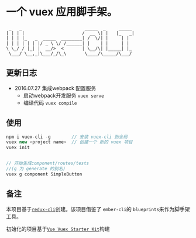 # 一个 vuex 应用脚手架。
```
 _   _                        _____  _     _____
| | | |                      /  __ \| |   |_   _|
| | | |_   _  _____  ________| /  \/| |     | |
| | | | | | |/ _ \ \/ /______| |    | |     | |
\ \_/ / |_| |  __/>  <       | \__/\| |_____| |_
 \___/ \__,_|\___/_/\_\       \____/\_____/\___/
```

## 更新日志

+ 2016.07.27 集成webpack 配置服务
	- 启动webpack开发服务 `vuex serve`
	- 编译代码 `vuex compile`

## 使用

```javascript
npm i vuex-cli -g        // 安装 vuex-cli 到全局
vuex new <project name>  // 创建一个 新的 vuex 项目
vuex init           


// 开始生成component/routes/tests
//(g 为 generate 的别名)
vuex g component SimpleButton
```

## 备注
本项目基于[`redux-cli`](https://github.com/SpencerCDixon/redux-cli)创建。该项目借鉴了 `ember-cli`的 `blueprints`来作为脚手架工具。

初始化的项目基于[`Vue Vuex Starter Kit`](https://github.com/sokis/vue-vuex-starter-kit)构建





